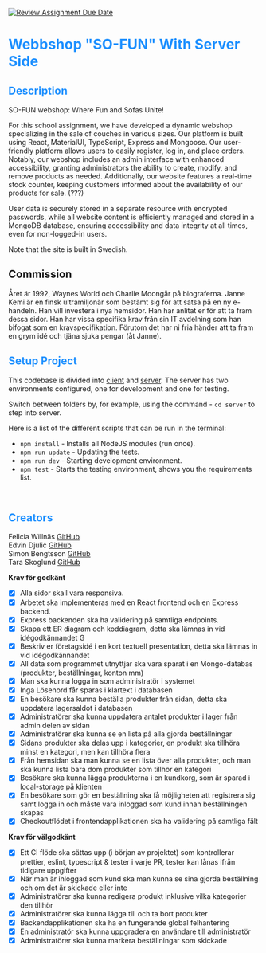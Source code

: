 [![Review Assignment Due Date](https://classroom.github.com/assets/deadline-readme-button-24ddc0f5d75046c5622901739e7c5dd533143b0c8e959d652212380cedb1ea36.svg)](https://github.com/Sillen00/FEST---Webbshop)

# <span style="color:dodgerblue">Webbshop "SO-FUN" With Server Side </span>

## <span style="color:dodgerblue"> Description </span>

SO-FUN webshop: Where Fun and Sofas Unite!

For this school assignment, we have developed a dynamic webshop specializing in the sale of couches in various sizes. Our platform is built using React, MaterialUI, TypeScript, Express and Mongoose. Our user-friendly platform allows users to easily register, log in, and place orders. Notably, our webshop includes an admin interface with enhanced accessibility, granting administrators the ability to create, modify, and remove products as needed. Additionally, our website features a real-time stock counter, keeping customers informed about the availability of our products for sale. (???)

User data is securely stored in a separate resource with encrypted passwords, while all website content is efficiently managed and stored in a MongoDB database, ensuring accessibility and data integrity at all times, even for non-logged-in users.

Note that the site is built in Swedish.

## Commission

Året är 1992, Waynes World och Charlie Moongår på biograferna. Janne Kemi är en finsk ultramiljonär som bestämt sig för att satsa på en ny e-handeln. Han vill investera i nya hemsidor. Han har anlitat er för att ta fram dessa sidor. Han har vissa specifika krav från sin IT avdelning som han bifogat som en kravspecifikation. Förutom det har ni fria händer att ta fram en grym idé och tjäna sjuka pengar (åt Janne).

## <span style="color:dodgerblue"> Setup Project </span>

This codebase is divided into [client](./client/) and [server](./server/).
The server has two environments configured, one for development and one for testing.

Switch between folders by, for example, using the command - `cd server` to step into server.

Here is a list of the different scripts that can be run in the terminal:

- `npm install` - Installs all NodeJS modules (run once).
- `npm run update` - Updating the tests.
- `npm run dev` - Starting development environment.
- `npm test` - Starts the testing environment, shows you the requirements list.

<br>

## <span style="color:dodgerblue"> Creators </span>

Felicia Willnäs [GitHub](https://github.com/feliciawillnas)<br>
Edvin Djulic [GitHub](https://github.com/Edvindjulic) <br>
Simon Bengtsson [GitHub](https://github.com/Sillen00)<br>
Tara Skoglund [GitHub](https://github.com/TaraSkoglund)

**Krav för godkänt**

- [x] Alla sidor skall vara responsiva.
- [x] Arbetet ska implementeras med en React frontend och en Express backend.
- [x] Express backenden ska ha validering på samtliga endpoints.
- [x] Skapa ett ER diagram och koddiagram, detta ska lämnas in vid idégodkännandet G
- [x] Beskriv er företagsidé i en kort textuell presentation, detta ska lämnas in vid idégodkännandet
- [x] All data som programmet utnyttjar ska vara sparat i en Mongo-databas (produkter, beställningar, konton mm)
- [x] Man ska kunna logga in som administratör i systemet
- [x] Inga Lösenord får sparas i klartext i databasen
- [x] En besökare ska kunna beställa produkter från sidan, detta ska uppdatera lagersaldot i databasen
- [x] Administratörer ska kunna uppdatera antalet produkter i lager från admin delen av sidan
- [x] Administratörer ska kunna se en lista på alla gjorda beställningar
- [x] Sidans produkter ska delas upp i kategorier, en produkt ska tillhöra minst en kategori, men kan tillhöra flera
- [x] Från hemsidan ska man kunna se en lista över alla produkter, och man ska kunna lista bara dom produkter som tillhör en kategori
- [x] Besökare ska kunna lägga produkterna i en kundkorg, som är sparad i local-storage på klienten
- [x] En besökare som gör en beställning ska få möjligheten att registrera sig samt logga in och måste vara inloggad som kund innan beställningen skapas
- [x] Checkoutflödet i frontendapplikationen ska ha validering på samtliga fält

**Krav för välgodkänt**

- [x] Ett CI flöde ska sättas upp (i början av projektet) som kontrollerar prettier, eslint, typescript & tester i varje PR, tester kan lånas ifrån tidigare uppgifter
- [x] När man är inloggad som kund ska man kunna se sina gjorda beställning och om det är skickade eller inte
- [x] Administratörer ska kunna redigera produkt inklusive vilka kategorier den tillhör
- [x] Administratörer ska kunna lägga till och ta bort produkter
- [x] Backendapplikationen ska ha en fungerande global felhantering
- [x] En administratör ska kunna uppgradera en användare till administratör
- [x] Administratörer ska kunna markera beställningar som skickade
